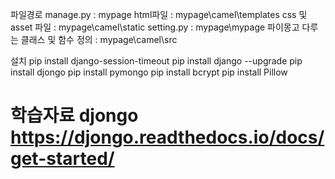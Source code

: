 파일경로
manage.py : mypage
html파일 : mypage\camel\templates
css 및 asset 파일 : mypage\camel\static
setting.py : mypage\mypage
파이몽고 다루는 클래스 및 함수 정의 : mypage\camel\src




설치
pip install django-session-timeout
pip install django --upgrade
pip install djongo
pip install pymongo
pip install bcrypt
pip install Pillow


학습자료
djongo
https://djongo.readthedocs.io/docs/get-started/
========================================================
